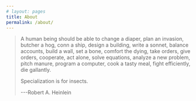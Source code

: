 ```yaml
---
# layout: pages
title: About
permalink: /about/
---
```


> A human being should be able to change a diaper, plan an invasion, butcher a
> hog, conn a ship, design a building, write a sonnet, balance accounts, build
> a wall, set a bone, comfort the dying, take orders, give orders, cooperate,
> act alone, solve equations, analyze a new problem, pitch manure, program a
> computer, cook a tasty meal, fight efficiently, die gallantly.
>
> Specialization is for insects.
>
> ---Robert A. Heinlein
